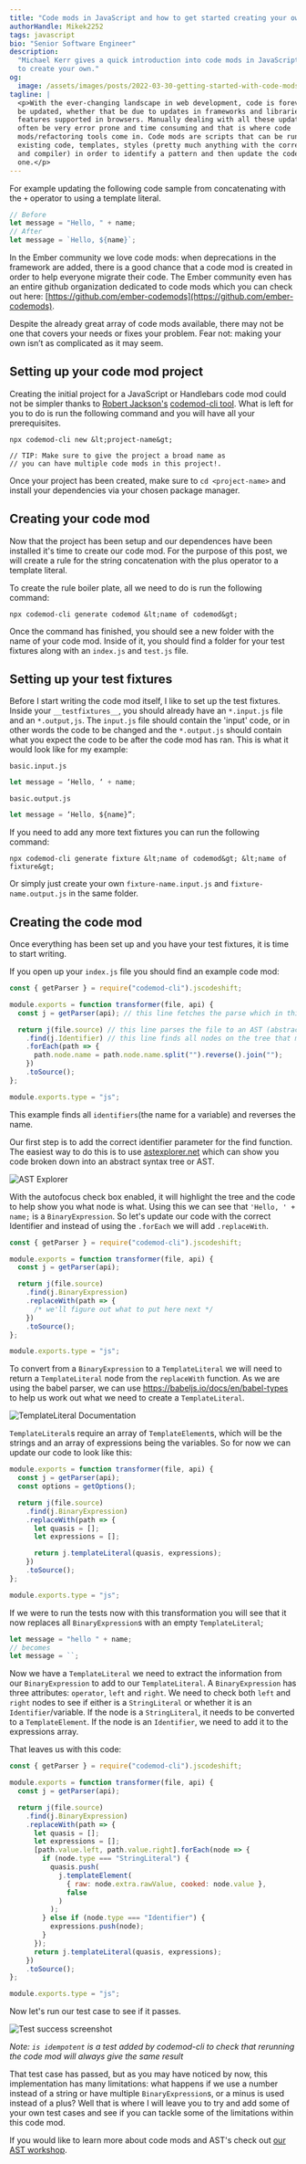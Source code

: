 ```yaml
---
title: "Code mods in JavaScript and how to get started creating your own"
authorHandle: Mikek2252
tags: javascript
bio: "Senior Software Engineer"
description:
  "Michael Kerr gives a quick introduction into code mods in JavaScript and how
  to create your own."
og:
  image: /assets/images/posts/2022-03-30-getting-started-with-code-mods/og-image.png
tagline: |
  <p>With the ever-changing landscape in web development, code is forever needing to
  be updated, whether that be due to updates in frameworks and libraries or new
  features supported in browsers. Manually dealing with all these updates can
  often be very error prone and time consuming and that is where code
  mods/refactoring tools come in. Code mods are scripts that can be run on
  existing code, templates, styles (pretty much anything with the correct parser
  and compiler) in order to identify a pattern and then update the code to a new
  one.</p>
---
```


For example updating the following code sample from concatenating with the `+`
operator to using a template literal.

```javascript
// Before
let message = "Hello, " + name;
// After
let message = `Hello, ${name}`;
```

In the Ember community we love code mods: when deprecations in the framework are
added, there is a good chance that a code mod is created in order to help
everyone migrate their code. The Ember community even has an entire github
organization dedicated to code mods which you can check out here:
[https://github.com/ember-codemods](https://github.com/ember-codemods).

Despite the already great array of code mods available, there may not be one
that covers your needs or fixes your problem. Fear not: making your own isn’t as
complicated as it may seem.

## Setting up your code mod project

Creating the initial project for a JavaScript or Handlebars code mod could not
be simpler thanks to [Robert Jackson's](https://github.com/rwjblue)
[codemod-cli tool](https://github.com/rwjblue/codemod-cli). What is left for you
to do is run the following command and you will have all your prerequisites.

```
npx codemod-cli new &lt;project-name&gt;

// TIP: Make sure to give the project a broad name as
// you can have multiple code mods in this project!.
```

Once your project has been created, make sure to `cd <project-name>` and install
your dependencies via your chosen package manager.

## Creating your code mod

Now that the project has been setup and our dependences have been installed it's
time to create our code mod. For the purpose of this post, we will create a rule
for the string concatenation with the plus operator to a template literal.

To create the rule boiler plate, all we need to do is run the following command:

```
npx codemod-cli generate codemod &lt;name of codemod&gt;
```

Once the command has finished, you should see a new folder with the name of your
code mod. Inside of it, you should find a folder for your test fixtures along
with an `index.js` and `test.js` file.

## Setting up your test fixtures

Before I start writing the code mod itself, I like to set up the test fixtures.
Inside your `__testfixtures__`, you should already have an `*.input.js` file and
an `*.output,js`. The `input.js` file should contain the 'input' code, or in
other words the code to be changed and the `*.output.js` should contain what you
expect the code to be after the code mod has ran. This is what it would look
like for my example:

`basic.input.js`

```javascript
let message = ‘Hello, ‘ + name;
```

`basic.output.js`

```javascript
let message = ‘Hello, ${name}”;
```

If you need to add any more text fixtures you can run the following command:

```
npx codemod-cli generate fixture &lt;name of codemod&gt; &lt;name of fixture&gt;
```

Or simply just create your own `fixture-name.input.js` and
`fixture-name.output.js` in the same folder.

## Creating the code mod

Once everything has been set up and you have your test fixtures, it is time to
start writing.

If you open up your `index.js` file you should find an example code mod:

```javascript
const { getParser } = require("codemod-cli").jscodeshift;

module.exports = function transformer(file, api) {
  const j = getParser(api); // this line fetches the parse which in this case is jscodeshift's default parser

  return j(file.source) // this line parses the file to an AST (abstract syntax tree)
    .find(j.Identifier) // this line finds all nodes on the tree that match the parameter
    .forEach(path => {
      path.node.name = path.node.name.split("").reverse().join("");
    })
    .toSource();
};

module.exports.type = "js";
```

This example finds all `identifiers`(the name for a variable) and reverses the
name.

Our first step is to add the correct identifier parameter for the find function.
The easiest way to do this is to use [astexplorer.net](https://astexplorer.net/)
which can show you code broken down into an abstract syntax tree or AST.

![AST Explorer](/assets/images/posts/2022-03-30-getting-started-with-code-mods/astExplorer.png)

With the autofocus check box enabled, it will highlight the tree and the code to
help show you what node is what. Using this we can see that `'Hello, ' + name;`
is a `BinaryExpression`. So let's update our code with the correct Identifier
and instead of using the `.forEach` we will add `.replaceWith`.

```javascript
const { getParser } = require("codemod-cli").jscodeshift;

module.exports = function transformer(file, api) {
  const j = getParser(api);

  return j(file.source)
    .find(j.BinaryExpression)
    .replaceWith(path => {
      /* we'll figure out what to put here next */
    })
    .toSource();
};

module.exports.type = "js";
```

To convert from a `BinaryExpression` to a `TemplateLiteral` we will need to
return a `TemplateLiteral` node from the `replaceWith` function. As we are using
the babel parser, we can use https://babeljs.io/docs/en/babel-types to help us
work out what we need to create a `TemplateLiteral`.

![TemplateLiteral Documentation](/assets/images/posts/2022-03-30-getting-started-with-code-mods/templateLiteral.png)

`TemplateLiteral`s require an array of `TemplateElement`s, which will be the
strings and an array of expressions being the variables. So for now we can
update our code to look like this:

```javascript
module.exports = function transformer(file, api) {
  const j = getParser(api);
  const options = getOptions();

  return j(file.source)
    .find(j.BinaryExpression)
    .replaceWith(path => {
      let quasis = [];
      let expressions = [];

      return j.templateLiteral(quasis, expressions);
    })
    .toSource();
};

module.exports.type = "js";
```

If we were to run the tests now with this transformation you will see that it
now replaces all `BinaryExpression`s with an empty `TemplateLiteral`;

```javascript
let message = "hello " + name;
// becomes
let message = ``;
```

Now we have a `TemplateLiteral` we need to extract the information from our
`BinaryExpression` to add to our `TemplateLiteral`. A `BinaryExpression` has
three attributes: `operator`, `left` and `right`. We need to check both `left`
and `right` nodes to see if either is a `StringLiteral` or whether it is an
`Identifier`/variable. If the node is a `StringLiteral`, it needs to be
converted to a `TemplateElement`. If the node is an `Identifier`, we need to add
it to the expressions array.

That leaves us with this code:

```javascript
const { getParser } = require("codemod-cli").jscodeshift;

module.exports = function transformer(file, api) {
  const j = getParser(api);

  return j(file.source)
    .find(j.BinaryExpression)
    .replaceWith(path => {
      let quasis = [];
      let expressions = [];
      [path.value.left, path.value.right].forEach(node => {
        if (node.type === "StringLiteral") {
          quasis.push(
            j.templateElement(
              { raw: node.extra.rawValue, cooked: node.value },
              false
            )
          );
        } else if (node.type === "Identifier") {
          expressions.push(node);
        }
      });
      return j.templateLiteral(quasis, expressions);
    })
    .toSource();
};

module.exports.type = "js";
```

Now let's run our test case to see if it passes.

![Test success screenshot](/assets/images/posts/2022-03-30-getting-started-with-code-mods/test-success-screenshot.png)

_Note: `is idempotent` is a test added by codemod-cli to check that rerunning
the code mod will always give the same result_

That test case has passed, but as you may have noticed by now, this
implementation has many limitations: what happens if we use a number instead of
a string or have multiple `BinaryExpression`s, or a minus is used instead of a
plus? Well that is where I will leave you to try and add some of your own test
cases and see if you can tackle some of the limitations within this code mod.

If you would like to learn more about code mods and AST's check out
[our AST workshop](https://github.com/mainmatter/ast-workshop).
